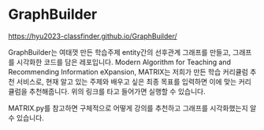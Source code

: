 # GraphBuilder
https://hyu2023-classfinder.github.io/GraphBuilder/

GraphBuilder는 여태껏 만든 학습주제 entity간의 선후관계 그래프를 만들고, 그래프를 시각화한 코드를 담은 레포입니다.
Modern Algorithm for Teaching and Recommending Information eXpansion, MATRIX는 저희가 만든 학습 커리큘럼 추천 서비스로,
현재 알고 있는 주제와 배우고 싶은 최종 목표를 입력하면 이에 맞는 커리큘럼을 추천해줍니다.
위의 링크를 타고 들어가면 실행할 수 있습니다.

MATRIX.py를 참고하면 구체적으로 어떻게 강의를 추천하고 그래프를 시각화했는지 알 수 있습니다.
